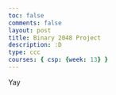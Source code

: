 ```yaml
---
toc: false
comments: false
layout: post
title: Binary 2048 Project
description: :D
type: ccc
courses: { csp: {week: 13} }
---
```


Yay